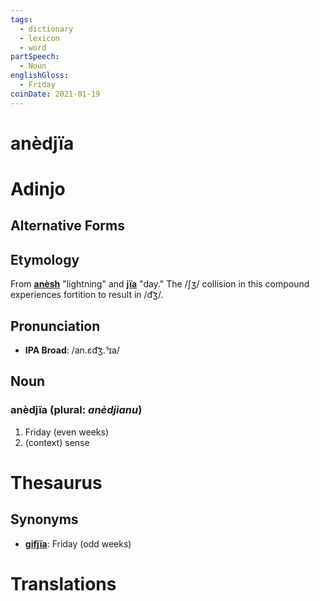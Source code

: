 ```yaml
---
tags:
  - dictionary
  - lexicon
  - word
partSpeech:
  - Noun
englishGloss:
  - Friday
coinDate: 2021-01-19
---
```

# anèdjïa

# Adinjo
## Alternative Forms

## Etymology
From [**anèsh**](lexicon/a/anèsh) "lightning" and [**jïa**](lexicon/j/jïa) "day." The /ʃʒ/ collision in this compound experiences fortition to result in /d͡ʒ/.

## Pronunciation
- **IPA Broad**: /an.ɛd͡ʒ.ˈʲɪa/

## Noun

### anèdjïa (plural: *anèdjianu*)
1. Friday (even weeks)
2. (context) sense

# Thesaurus
## Synonyms
- [**gifjïa**](lexicon/g/gifjïa): Friday (odd weeks)

# Translations
